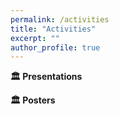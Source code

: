 ```yaml
---
permalink: /activities
title: "Activities"
excerpt: ""
author_profile: true
---
```


**🏛️ Presentations**

**🏛️ Posters**
